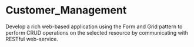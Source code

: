 # Customer_Management
Develop a rich web-based application using the Form and Grid pattern to perform CRUD 
operations on the selected resource by communicating with RESTful web-service. 
